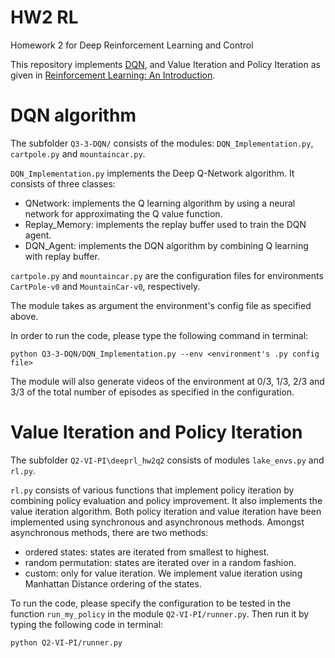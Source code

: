 # HW2 RL
Homework 2 for Deep Reinforcement Learning and Control

This repository implements [DQN](https://www.cs.toronto.edu/~vmnih/docs/dqn.pdf), and Value Iteration and Policy Iteration as given in [Reinforcement Learning: An Introduction](http://incompleteideas.net/book/bookdraft2017nov5.pdf).

# DQN algorithm
The subfolder `Q3-3-DQN/` consists of the modules: `DQN_Implementation.py`, `cartpole.py` and `mountaincar.py`.

`DQN_Implementation.py` implements the Deep Q-Network algorithm. It consists of three classes:

- QNetwork: implements the Q learning algorithm by using a neural network for
approximating the Q value function.
- Replay_Memory: implements the replay buffer used to train the DQN agent.
- DQN_Agent: implements the DQN algorithm by combining Q learning with replay buffer.

`cartpole.py` and `mountaincar.py` are the configuration files for environments `CartPole-v0` and `MountainCar-v0`, respectively.

The module takes as argument the environment's config file as specified above.

In order to run the code, please type the following command in terminal:
```
python Q3-3-DQN/DQN_Implementation.py --env <environment's .py config file>
```

The module will also generate videos of the environment at 0/3, 1/3, 2/3 and 3/3 of the total number of episodes as specified in the configuration.

# Value Iteration and Policy Iteration

The subfolder `Q2-VI-PI\deeprl_hw2q2` consists of modules `lake_envs.py` and `rl.py`.

`rl.py` consists of various functions that implement policy iteration by combining policy evaluation and policy improvement. It also implements the value iteration algorithm. Both policy iteration and value iteration have been implemented using synchronous and asynchronous methods. Amongst asynchronous methods, there are two methods: 
- ordered states: states are iterated from smallest to highest.
- random permutation: states are iterated over in a random fashion.
- custom: only for value iteration. We implement value iteration using Manhattan Distance ordering of the states.

To run the code, please specify the configuration to be tested in the function `run_my_policy` in the module `Q2-VI-PI/runner.py`. Then run it by typing the following code in terminal:

```
python Q2-VI-PI/runner.py
```
